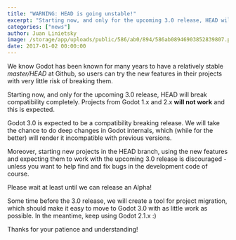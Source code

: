 ```yaml
---
title: "WARNING: HEAD is going unstable!"
excerpt: "Starting now, and only for the upcoming 3.0 release, HEAD will break compatibility completely. Projects from Godot 1.x and 2.x **will not work** and this is expected."
categories: ["news"]
author: Juan Linietsky
image: /storage/app/uploads/public/586/ab0/894/586ab08946903852839807.png
date: 2017-01-02 00:00:00
---
```


We know Godot has been known for many years to have a relatively stable *master/HEAD* at Github, so users can try the new features in their projects with very little risk of breaking them.

Starting now, and only for the upcoming 3.0 release, HEAD will break compatibility completely. Projects from Godot 1.x and 2.x **will not work** and this is expected. 

Godot 3.0 is expected to be a compatibility breaking release. We will take the chance to do deep changes in Godot internals, which (while for the better) will render it incompatible with previous versions.

Moreover, starting new projects in the HEAD branch, using the new features and expecting them to work with the upcoming 3.0 release is discouraged - unless you want to help find and fix bugs in the development code of course.

Please wait at least until we can release an Alpha!

Some time before the 3.0 release, we will create a tool for project migration, which should make it easy to move to Godot 3.0 with as little work as possible. In the meantime, keep using Godot 2.1.x :)

Thanks for your patience and understanding!